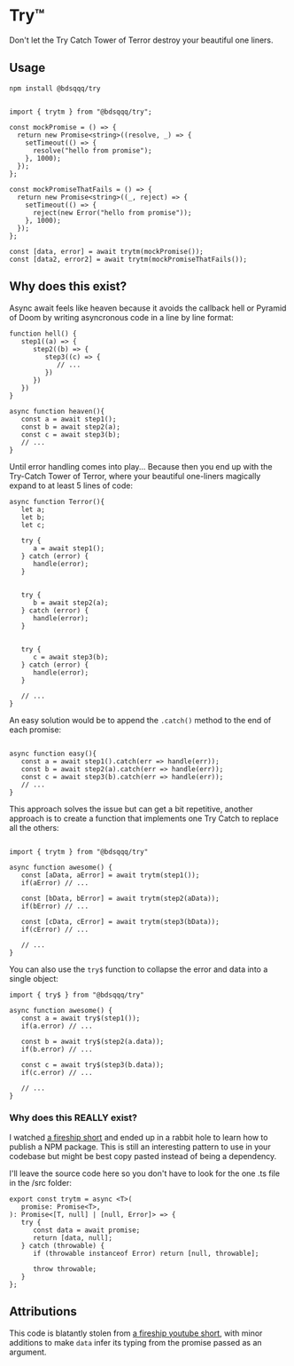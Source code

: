 # Try™

Don't let the Try Catch Tower of Terror destroy your beautiful one liners.

## Usage

```
npm install @bdsqqq/try
```

```TS

import { trytm } from "@bdsqqq/try";

const mockPromise = () => {
  return new Promise<string>((resolve, _) => {
    setTimeout(() => {
      resolve("hello from promise");
    }, 1000);
  });
};

const mockPromiseThatFails = () => {
  return new Promise<string>((_, reject) => {
    setTimeout(() => {
      reject(new Error("hello from promise"));
    }, 1000);
  });
};

const [data, error] = await trytm(mockPromise());
const [data2, error2] = await trytm(mockPromiseThatFails());
```

## Why does this exist?

Async await feels like heaven because it avoids the callback hell or Pyramid of Doom by writing asyncronous code in a line by line format:

```TS
function hell() {
   step1((a) => {
      step2((b) => {
         step3((c) => {
            // ...
         })
      })
   })
}

async function heaven(){
   const a = await step1();
   const b = await step2(a);
   const c = await step3(b);
   // ...
}

```

Until error handling comes into play... Because then you end up with the Try-Catch Tower of Terror, where your beautiful one-liners magically expand to at least 5 lines of code:

```TS
async function Terror(){
   let a;
   let b;
   let c;

   try {
      a = await step1();
   } catch (error) {
      handle(error);
   }


   try {
      b = await step2(a);
   } catch (error) {
      handle(error);
   }


   try {
      c = await step3(b);
   } catch (error) {
      handle(error);
   }

   // ...
}

```

An easy solution would be to append the `.catch()` method to the end of each promise:

```TS

async function easy(){
   const a = await step1().catch(err => handle(err));
   const b = await step2(a).catch(err => handle(err));
   const c = await step3(b).catch(err => handle(err));
   // ...
}

```

This approach solves the issue but can get a bit repetitive, another approach is to create a function that implements one Try Catch to replace all the others:

```TS

import { trytm } from "@bdsqqq/try"

async function awesome() {
   const [aData, aError] = await trytm(step1());
   if(aError) // ...

   const [bData, bError] = await trytm(step2(aData));
   if(bError) // ...

   const [cData, cError] = await trytm(step3(bData));
   if(cError) // ...

   // ...
}
```

You can also use the `try$` function to collapse the error and data into a single object:

```TS
import { try$ } from "@bdsqqq/try"

async function awesome() {
   const a = await try$(step1());
   if(a.error) // ...

   const b = await try$(step2(a.data));
   if(b.error) // ...

   const c = await try$(step3(b.data));
   if(c.error) // ...
   
   // ...
}
```

### Why does this REALLY exist?

I watched [a fireship short](https://www.youtube.com/watch?v=ITogH7lJTyE) and ended up in a rabbit hole to learn how to publish a NPM package. This is still an interesting pattern to use in your codebase but might be best copy pasted instead of being a dependency.

I'll leave the source code here so you don't have to look for the one .ts file in the /src folder:

```TS
export const trytm = async <T>(
   promise: Promise<T>,
): Promise<[T, null] | [null, Error]> => {
   try {
      const data = await promise;
      return [data, null];
   } catch (throwable) {
      if (throwable instanceof Error) return [null, throwable];

      throw throwable;
   }
};
```

## Attributions

This code is blatantly stolen from [a fireship youtube short](https://www.youtube.com/watch?v=ITogH7lJTyE), with minor additions to make `data` infer its typing from the promise passed as an argument.
